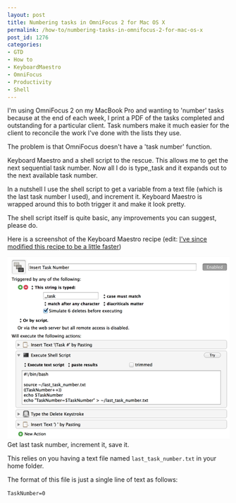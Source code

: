 ```yaml
---
layout: post
title: Numbering tasks in OmniFocus 2 for Mac OS X
permalink: /how-to/numbering-tasks-in-omnifocus-2-for-mac-os-x
post_id: 1276
categories:
- GTD
- How to
- KeyboardMaestro
- OmniFocus
- Productivity
- Shell
---
```


I'm using OmniFocus 2 on my MacBook Pro and wanting to 'number' tasks because at the end of each week, I print a PDF of the tasks completed and outstanding for a particular client. Task numbers make it much easier for the client to reconcile the work I've done with the lists they use.<!--more-->

The problem is that OmniFocus doesn't have a 'task number' function.

Keyboard Maestro and a shell script to the rescue. This allows me to get the next sequential task number. Now all I do is type,,task
and it expands out to the next available task number.

In a nutshell I use the shell script to get a variable from a text file (which is the last task number I used), and increment it. Keyboard Maestro is wrapped around this to both trigger it and make it look pretty.

The shell script itself is quite basic, any improvements you can suggest, please do.

Here is a screenshot of the Keyboard Maestro recipe (edit:
[I've since modified this recipe to be a little faster](/productivity/faster-numbering-of-omnifocus-tasks))

![Keyboard Maestro recipe to increment task number](/images/Screenshot-2014-07-21-10.39.28-600px.png) Get last task number, increment it, save it.

This relies on you having a text file named `last_task_number.txt` in your home folder.

The format of this file is just a single line of text as follows:
```
TaskNumber=0
```
